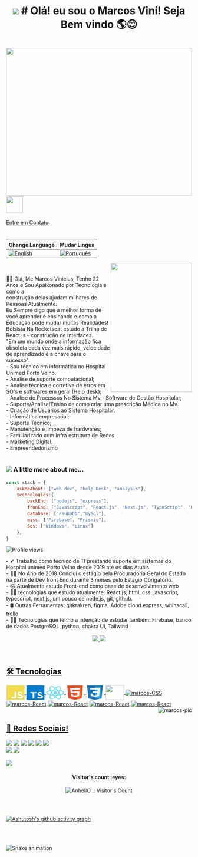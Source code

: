
<h1 align="center">
   <img src="https://media.giphy.com/media/hvRJCLFzcasrR4ia7z/giphy.gif" width="28">
   # Olá! eu sou o Marcos Vini! Seja Bem vindo 🌎😊 
</h1>
   <br/>
   
   <img src="https://user-images.githubusercontent.com/51343240/164620042-1520e085-b6b4-419a-ad6a-8b71316d1ad3.jpg"   width="100%" height="400">
   <br/>
   
<a href="https://wa.me/556999732942">
   <img src="https://user-images.githubusercontent.com/51343240/164951108-10568ce5-39f7-4109-9740-32a10dec6b71.png"  target="_blank" height="45" width="45">
   <p>Entre em Contato</p>
</a>

<h1 align="center">



</h1>

| Change Language                                                                                                       | Mudar Lingua                                                                                                                 |
| --------------------------------------------------------------------------------------------------------------------- | ---------------------------------------------------------------------------------------------------------------------------- |
| [![English](https://img.shields.io/badge/English-green?style=for-the-badge&color=050F2C&logoColor=4C8EDA)](README.md) | [![Português](https://img.shields.io/badge/português-green?style=for-the-badge&color=050F2C&logoColor=4C8EDA)](README_pt.md) | [Português](README_pt.md) |



<img src="https://user-images.githubusercontent.com/51343240/164957585-c5adda75-bfaf-4e8b-9d97-fd8359a90453.gif" align="right" width="220" height="350"/>

<br/>







<!--   <img align="right" src="imagem_2022-04-20_234445894.png" width="508" height="320" > -->
  <br/>

   <div align="left" >👩‍🚀 
      Olá, Me Marcos Vinicius, Tenho 22 Anos e Sou Apaixonado por Tecnologia e como a <br> construção delas ajudam milhares de Pessoas Atualmente.<br/>
       Eu Sempre digo que a melhor forma de você aprender é ensinando e como a Educação pode mudar muitas Realidades! <br/>
       Bolsista Na Rocketseat estudo a Trilha de React.js - construção de interfaces. <br/>
       "Em um mundo onde a informação fica obsoleta cada vez mais rápido, velocidade de aprendizado é a chave para o sucesso".<br/>
      - Sou técnico em informática no Hospital Unimed Porto Velho. <br/>
      -  Analise de suporte computacional; <br/>
      - Analise técnica e corretiva de erros em SO's e softwares em geral (Help desk); <br/>
      - Analise de Processos No Sistema Mv - Software de Gestão Hospitalar; <br/>
      - Suporte/Analise/Ensino de como criar uma prescrição Médica no Mv. <br/>
      - Criação de Usuários ao Sistema Hospitalar. <br/>
      - Informática empresarial; <br/>
      - Suporte Técnico; <br/>
      - Manutenção e limpeza de hardwares; <br/>
      - Familiarizado com Infra estrutura de Redes. <br/>
      - Marketing Digital. <br/>
      - Empreendedorismo 
   </div>
 
<br/>



### <img src="https://media.giphy.com/media/VgCDAzcKvsR6OM0uWg/giphy.gif" width="50"> A little more about me...  


```javascript
const stack = {
    askMeAbout: ["web dev", "help Desk", "analysis"],
    technologies:{
        backEnd: ["nodejs", "express"],
        fronEnd: ["Javascript", "React.js", "Next.js", "TypeScript", "Html5", "Css3", "SASS", "Bootstrap", "Materialize"],
        database: ["FaunaDb","mySql"],
        misc: ["Firebase", "Prismic"],
        Sos: ["Windows", "Linux"]
    },
}
```
 
 <p  align="left"> <img src="https://komarev.com/ghpvc/?username=marcoscode404&color=yellow" alt="Profile views" /> </p>

 
<div>  
   - ✔  Trabalho como tecnico de TI prestando suporte em sistemas do Hospital unimed Porto Velho desde 2019 até os dias Atuais <br/>
   - 👩‍🚀 No Ano de 2018 Conclui o estágio pela Procuradoria Geral do Estado na parte de Dev front End durante 3 meses pelo Estagio Obrigatório. <br/>
   - 🐱‍ Atualmente estudo Front-end como base de desenvolvimento web <br/>
   - 🐱‍👤 tecnologias que estudo atualmente: React.js, html, css, javascript,  typescript, next.js, um pouco de node.js, git, github.<br/>
   - 🛢  Outras Ferramentas: gitkrakren, figma, Adobe cloud express, whinscall, trello <br/>
   - 🐱‍🏍 Tecnologias  que tenho a intenção de estudar também: Firebase, banco de dados PostgreSQL, python, chakra UI, Tailwind <br/>
</div>

 <br />

<div   align="center" >
  <a href="https://github.com/marcoscode404">
  <img  height="180em" src="https://github-readme-stats.vercel.app/api?username=marcoscode404&show_icons=true&theme=dracula&include_all_commits=true&count_private=true"/>
  <img  height="180em" src="https://github-readme-stats.vercel.app/api/top-langs/?username=marcoscode404&layout=compact&langs_count=7&theme=dracula"/>
</div>
 
 <br />

  
<!-- imagens das linguagens  -->
 <div style="display: inline_block"><br>
  <h2>🛠 Tecnologias</h2>
  <img align="center" alt="marcos-js" height="40" width="50" src="https://raw.githubusercontent.com/devicons/devicon/master/icons/javascript/javascript-plain.svg">
  <img align="center" alt="marcos-Ts" height="40" width="50" src="https://raw.githubusercontent.com/devicons/devicon/master/icons/typescript/typescript-plain.svg">
  <img align="center" alt="marcos-React" height="40" width="50" src="https://raw.githubusercontent.com/devicons/devicon/master/icons/react/react-original.svg">
  <img align="center" alt="marcos-HTML" height="40" width="50" src="https://raw.githubusercontent.com/devicons/devicon/master/icons/html5/html5-original.svg">
  <img align="center" alt="marcos-CSS" height="40" width="50" src="https://raw.githubusercontent.com/devicons/devicon/master/icons/css3/css3-original.svg">
  <img align="center" src="https://cdn.jsdelivr.net/gh/devicons/devicon/icons/bootstrap/bootstrap-plain-wordmark.svg" height="40" width="50" align="center" />
  <img align="center" alt="marcos-CSS" height="40" width="50" src="https://img.shields.io/badge/git-%23F05033.svg?style=for-the-badge&logo=git&logoColor=white">
  <img align="center" alt="marcos-React" height="40" width="55" src="https://icongr.am/devicon/linux-original.svg?size=108&color=e1d0d0" />
  <img align="center" alt="marcos-React" height="50" width="55" src="https://icongr.am/devicon/gimp-plain.svg?size=108&color=e1d0d0"/>
  <img align="center" alt="marcos-React" height="50" width="55" src="https://icongr.am/devicon/npm-original-wordmark.svg?size=128&color=currentColor"/>
  <img align="center" alt="marcos-React" height="45" width="40" src="https://icongr.am/devicon/windows8-original.svg?size=128&color=currentColor"/>
 
   </br>
  <img align="right" alt="marcos-pic" height="90" style="border-radius:50;" src="https://res.cloudinary.com/mahenrique94/image/upload/v1549717030/gif-bob-esponja-restaurante-pensando_bpy2ws.gif">
</div>
   </br>
   
  
<!--  / -->
  
  
<!-- redes sociais   -->
  <div>
   <h2>🎥 Redes Sociais!</h2>
    <a href="#" target="_blank"><img src="https://img.shields.io/badge/YouTube-FF0000?style=for-the-badge&logo=youtube&logoColor=white" target="_blank"></a>
  <a href="https://instagram.com/marcosviniicode" target="_blank"><img src="https://img.shields.io/badge/-Instagram-%23E4405F?style=for-the-badge&logo=instagram&logoColor=white" target="_blank"></a>
 	<a href="#" target="_blank"><img src="https://img.shields.io/badge/Twitch-9146FF?style=for-the-badge&logo=twitch&logoColor=white" target="_blank"></a>
 <a href="https://discord.com/channels/@me" target="_blank"><img src="https://img.shields.io/badge/Discord-7289DA?style=for-the-badge&logo=discord&logoColor=white" target="_blank"></a> 
  <a href = "https://marcosviniciuspgerogov253@gmail.com"><img src="https://img.shields.io/badge/-Gmail-%23333?style=for-the-badge&logo=gmail&logoColor=white" target="_blank"></a>
  <a href="https://www.linkedin.com/in/marcos-vini-code-984903181/" target="_blank"><img src="https://img.shields.io/badge/-LinkedIn-%230077B5?style=for-the-badge&logo=linkedin&logoColor=white" target="_blank"></a> 
   <a href="https://www.facebook.com/Marcos.Code1999/" target="_blank"><img src"https://img.shields.io/badge/Facebook-1877F2?style=for-the-badge&logo=facebook&logoColor=white" target="_blank"></a>
  </div>
 
  <div>
    <a href="#" target="_blank"><img src="https://img.shields.io/badge/Messenger-00B2FF?style=for-the-badge&logo=messenger&logoColor=white" target="_blank"></a>
    <a href="https://www.facebook.com/Marcos.Code1999/" target="_blank"><img src="https://img.shields.io/badge/Facebook-%231877F2.svg?style=for-the-badge&logo=Facebook&logoColor=white"   target="_blank"></a>
    
  </div>
<!-- /  -->
<br/>
<img width="500em" src="https://github-readme-twitter-gazf.vercel.app/api?id=maykbrito&layout=wide&show_reply=off&show_retweet=off" />
<br/>

<h4 align="center">Visitor's count :eyes:</h4>

<p align="center"><img src="https://profile-counter.glitch.me/{marcoscode404}/count.svg" alt="AnhellO :: Visitor's Count" /></p>



 </br>
 


 ##
 [![Ashutosh's github activity graph](https://activity-graph.herokuapp.com/graph?username=marcoscode404&theme=dracula)](https://github.com/ashutosh00710/github-readme-activity-graph&theme=dracula)
 
 </br>
 </br>
 
<!--  cobrinha  -->
  ![Snake animation](https://github.com/marcoscode404/marcoscode404/blob/output/github-contribution-grid-snake.svg)
  
  
  
